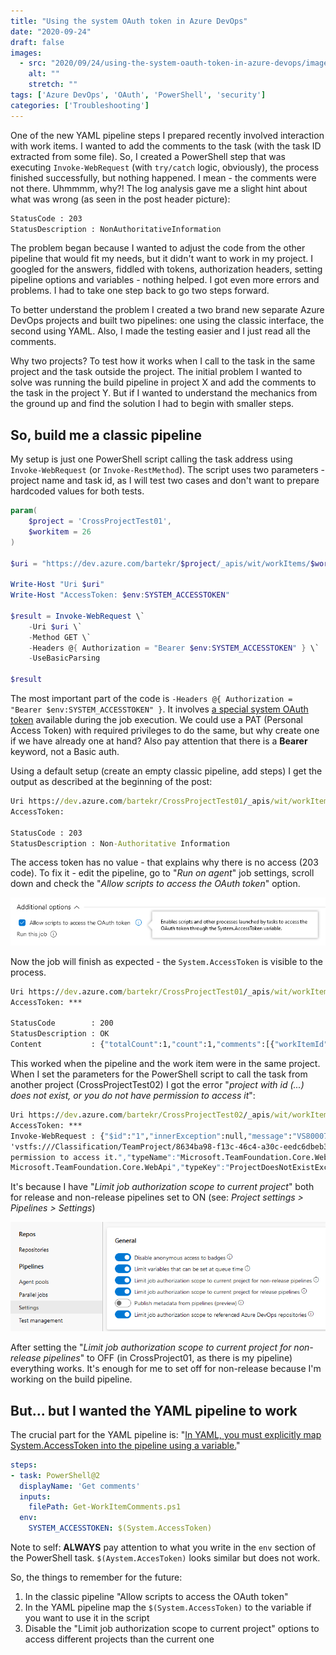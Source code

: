```yaml
---
title: "Using the system OAuth token in Azure DevOps"
date: "2020-09-24"
draft: false
images:
  - src: "2020/09/24/using-the-system-oauth-token-in-azure-devops/images/203Error.png"
    alt: ""
    stretch: ""
tags: ['Azure DevOps', 'OAuth', 'PowerShell', 'security']
categories: ['Troubleshooting']
---
```


One of the new YAML pipeline steps I prepared recently involved interaction with work items. I wanted to add the comments to the task (with the task ID extracted from some file). So, I created a PowerShell step that was executing `Invoke-WebRequest` (with `try/catch` logic, obviously), the process finished successfully, but nothing happened. I mean - the comments were not there. Uhmmmm, why?! The log analysis gave me a slight hint about what was wrong (as seen in the post header picture):

```cmd
StatusCode : 203
StatusDescription : NonAuthoritativeInformation
```

The problem began because I wanted to adjust the code from the other pipeline that would fit my needs, but it didn't want to work in my project. I googled for the answers, fiddled with tokens, authorization headers, setting pipeline options and variables - nothing helped. I got even more errors and problems. I had to take one step back to go two steps forward.

To better understand the problem I created a two brand new separate Azure DevOps projects and built two pipelines: one using the classic interface, the second using YAML. Also, I made the testing easier and I just read all the comments.

Why two projects? To test how it works when I call to the task in the same project and the task outside the project. The initial problem I wanted to solve was running the build pipeline in project X and add the comments to the task in the project Y. But if I wanted to understand the mechanics from the ground up and find the solution I had to begin with smaller steps.

## So, build me a classic pipeline

My setup is just one PowerShell script calling the task address using `Invoke-WebRequest` (or `Invoke-RestMethod`). The script uses two parameters - project name and task id, as I will test two cases and don't want to prepare hardcoded values for both tests.

```powershell
param(
    $project = 'CrossProjectTest01',
    $workitem = 26
)

$uri = "https://dev.azure.com/bartekr/$project/_apis/wit/workItems/$workitem/comments?api-version=6.0-preview.3"

Write-Host "Uri $uri"
Write-Host "AccessToken: $env:SYSTEM_ACCESSTOKEN"

$result = Invoke-WebRequest \`
    -Uri $uri \`
    -Method GET \`
    -Headers @{ Authorization = "Bearer $env:SYSTEM_ACCESSTOKEN" } \`
    -UseBasicParsing

$result
```

The most important part of the code is `-Headers @{ Authorization = "Bearer $env:SYSTEM_ACCESSTOKEN" }`. It involves [a special system OAuth token](https://docs.microsoft.com/en-us/azure/devops/pipelines/build/variables?view=azure-devops&tabs=classic#systemaccesstoken) available during the job execution. We could use a PAT (Personal Access Token) with required privileges to do the same, but why create one if we have already one at hand? Also pay attention that there is a **Bearer** keyword, not a Basic auth.

Using a default setup (create an empty classic pipeline, add steps) I get the output as described at the beginning of the post:

```cmd
Uri https://dev.azure.com/bartekr/CrossProjectTest01/_apis/wit/workItems/26/comments?api-version=6.0-preview.3
AccessToken:

StatusCode : 203
StatusDescription : Non-Authoritative Information
```

The access token has no value - that explains why there is no access (203 code). To fix it - edit the pipeline, go to "_Run on agent_" job settings, scroll down and check the "_Allow scripts to access the OAuth token_" option.

![Allow scripts to access the OAuth token](images/AzureDevOps_SystemAccessToken_ClassicPipeline.png#center)

Now the job will finish as expected - the `System.AccessToken` is visible to the process.

```cmd
Uri https://dev.azure.com/bartekr/CrossProjectTest01/_apis/wit/workItems/26/comments?api-version=6.0-preview.3
AccessToken: ***

StatusCode        : 200
StatusDescription : OK
Content           : {"totalCount":1,"count":1,"comments":[{"workItemId":26,"id":2806326,"version":1,"text":"
```

This worked when the pipeline and the work item were in the same project. When I set the parameters for the PowerShell script to call the task from another project (CrossProjectTest02) I got the error "_project with id (...) does not exist, or you do not have permission to access it_":

```cmd
Uri https://dev.azure.com/bartekr/CrossProjectTest02/_apis/wit/workItems/27/comments?api-version=6.0-preview.3
AccessToken: ***
Invoke-WebRequest : {"$id":"1","innerException":null,"message":"VS800075: The project with id
'vstfs:///Classification/TeamProject/8634ba98-f13c-46c4-a30c-eedc6dbeb32b' does not exist, or you do not have
permission to access it.","typeName":"Microsoft.TeamFoundation.Core.WebApi.ProjectDoesNotExistException,
Microsoft.TeamFoundation.Core.WebApi","typeKey":"ProjectDoesNotExistException","errorCode":0,"eventId":3000}
```

It's because I have "_Limit job authorization scope to current project_" both for release and non-release pipelines set to ON (see: _Project settings > Pipelines > Settings_)

![Pipeline settings](images/AzureDevOps_PipelineSettings.png#center)

After setting the "_Limit job authorization scope to current project for non-release pipelines_" to OFF (in CrossProject01, as there is my pipeline) everything works. It's enough for me to set off for non-release because I'm working on the build pipeline.

## But... but I wanted the **YAML** pipeline to work

The crucial part for the YAML pipeline is: "[In YAML, you must explicitly map System.AccessToken into the pipeline using a variable.](https://docs.microsoft.com/en-us/azure/devops/pipelines/build/variables?view=azure-devops&tabs=yaml#systemaccesstoken)"

```yaml
steps:
- task: PowerShell@2
  displayName: 'Get comments'
  inputs:
    filePath: Get-WorkItemComments.ps1
  env:
    SYSTEM_ACCESSTOKEN: $(System.AccessToken)
```

Note to self: **ALWAYS** pay attention to what you write in the `env` section of the PowerShell task. `$(Aystem.AccesToken)` looks similar but does not work.

So, the things to remember for the future:

1. In the classic pipeline "Allow scripts to access the OAuth token"
2. In the YAML pipeline map the `$(System.AccessToken)` to the variable if you want to use it in the script
3. Disable the "Limit job authorization scope to current project" options to access different projects than the current one
